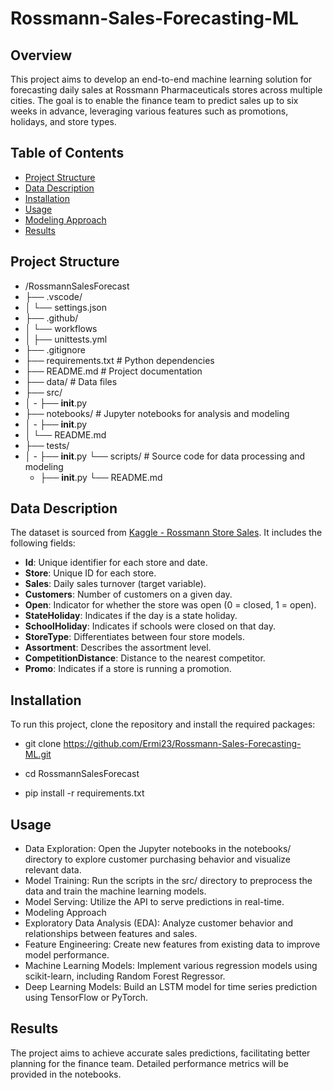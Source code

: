 # Rossmann-Sales-Forecasting-ML
## Overview
This project aims to develop an end-to-end machine learning solution for forecasting daily sales at Rossmann Pharmaceuticals stores across multiple cities. The goal is to enable the finance team to predict sales up to six weeks in advance, leveraging various features such as promotions, holidays, and store types.

## Table of Contents
- [Project Structure](#project-structure)
- [Data Description](#data-description)
- [Installation](#installation)
- [Usage](#usage)
- [Modeling Approach](#modeling-approach)
- [Results](#results)

## Project Structure

- /RossmannSalesForecast
- ├── .vscode/
- │   └── settings.json
- ├── .github/
- │   └── workflows
- │       ├── unittests.yml
- ├── .gitignore
- ├── requirements.txt # Python dependencies
- ├── README.md # Project documentation
- ├── data/ # Data files
- ├── src/
- │   - ├── __init__.py
- ├── notebooks/ # Jupyter notebooks for analysis and modeling
- │   - ├── __init__.py
- │   └── README.md
- ├── tests/
- │   - ├── __init__.py
└── scripts/ # Source code for data processing and modeling
    - ├── __init__.py
    └── README.md


## Data Description
The dataset is sourced from [Kaggle - Rossmann Store Sales](https://www.kaggle.com/c/rossmann-store-sales). It includes the following fields:

- **Id**: Unique identifier for each store and date.
- **Store**: Unique ID for each store.
- **Sales**: Daily sales turnover (target variable).
- **Customers**: Number of customers on a given day.
- **Open**: Indicator for whether the store was open (0 = closed, 1 = open).
- **StateHoliday**: Indicates if the day is a state holiday.
- **SchoolHoliday**: Indicates if schools were closed on that day.
- **StoreType**: Differentiates between four store models.
- **Assortment**: Describes the assortment level.
- **CompetitionDistance**: Distance to the nearest competitor.
- **Promo**: Indicates if a store is running a promotion.

## Installation
To run this project, clone the repository and install the required packages:

- git clone https://github.com/Ermi23/Rossmann-Sales-Forecasting-ML.git

- cd RossmannSalesForecast

- pip install -r requirements.txt

## Usage
- Data Exploration: Open the Jupyter notebooks in the notebooks/ directory to explore customer purchasing behavior and visualize relevant data.
- Model Training: Run the scripts in the src/ directory to preprocess the data and train the machine learning models.
- Model Serving: Utilize the API to serve predictions in real-time.
- Modeling Approach
- Exploratory Data Analysis (EDA): Analyze customer behavior and relationships between features and sales.
- Feature Engineering: Create new features from existing data to improve model performance.
- Machine Learning Models: Implement various regression models using scikit-learn, including Random Forest Regressor.
- Deep Learning Models: Build an LSTM model for time series prediction using TensorFlow or PyTorch.

## Results
The project aims to achieve accurate sales predictions, facilitating better planning for the finance team. Detailed performance metrics will be provided in the notebooks.
